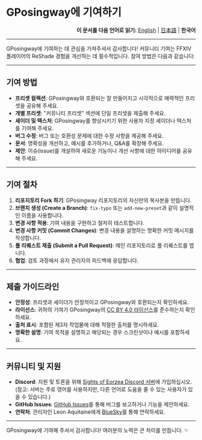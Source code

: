 # GPosingway에 기여하기

<div align="right">
  <b>이 문서를 다음 언어로 읽기:</b>
  <a href="./contributing.md">English</a> | 
  <a href="./contributing.ja.md">日本語</a> | 
  <b>한국어</b> 
</div>

---

GPosingway에 기여하는 데 관심을 가져주셔서 감사합니다! 커뮤니티 기여는 FFXIV 플레이어의 ReShade 경험을 개선하는 데 필수적입니다. 참여 방법은 다음과 같습니다:

---

## 기여 방법

- **프리셋 컬렉션**: GPosingway와 호환되는 잘 만들어지고 시각적으로 매력적인 프리셋을 공유해 주세요.
- **개별 프리셋**: "커뮤니티 프리셋" 섹션에 단일 프리셋을 제출해 주세요.
- **셰이더 및 텍스처**: GPosingway를 향상시키기 위한 사용자 지정 셰이더나 텍스처를 기여해 주세요.
- **버그 수정**: 버그 또는 호환성 문제에 대한 수정 사항을 제공해 주세요.
- **문서**: 명확성을 개선하고, 예시를 추가하거나, Q&A를 확장해 주세요.
- **제안**: 이슈(issue)를 개설하여 새로운 기능이나 개선 사항에 대한 아이디어를 공유해 주세요.

---

## 기여 절차

1. **리포지토리 Fork 하기**: GPosingway 리포지토리의 자신만의 복사본을 만듭니다.
2. **브랜치 생성 (Create a Branch)**: `fix-typo` 또는 `add-new-preset`과 같이 설명적인 이름을 사용합니다.
3. **변경 사항 적용**: 기여 내용을 구현하고 철저히 테스트합니다.
4. **변경 사항 커밋 (Commit Changes)**: 변경 내용을 설명하는 명확한 커밋 메시지를 작성합니다.
5. **풀 리퀘스트 제출 (Submit a Pull Request)**: 메인 리포지토리로 풀 리퀘스트를 엽니다.
6. **협업**: 검토 과정에서 유지 관리자의 피드백에 응답합니다.

---

## 제출 가이드라인

- **안정성**: 프리셋과 셰이더가 안정적이고 GPosingway와 호환되는지 확인하세요.
- **라이선스**: 귀하의 기여가 GPosingway의 [CC BY 4.0 라이선스](http://creativecommons.org/licenses/by/4.0/)를 준수하는지 확인하세요.
- **출처 표시**: 포함된 제3자 작업물에 대해 적절한 출처를 명시하세요.
- **명확한 설명**: 기여 목적을 설명하고 해당되는 경우 스크린샷이나 예시를 포함하세요.

---

## 커뮤니티 및 지원

- **Discord**: 지원 및 토론을 위해 [Sights of Eorzea Discord 서버](https://discord.com/servers/sights-of-eorzea-1124828911700811957)에 가입하십시오. (참고: 서버는 주로 영어를 사용하지만, 다른 언어로 도움을 줄 수 있는 사용자가 있을 수 있습니다.)
- **GitHub Issues**: [GitHub Issues](https://github.com/GPosingway/GPosingway/issues)를 통해 버그를 보고하거나 기능을 제안하세요.
- **연락처**: 관리자인 Leon Aquitaine에게 [BlueSky](https://bsky.app/profile/leon.aquitaine.social)를 통해 연락하세요.

---

GPosingway에 기여해 주셔서 감사합니다! 여러분의 노력은 큰 차이를 만듭니다. ✨
